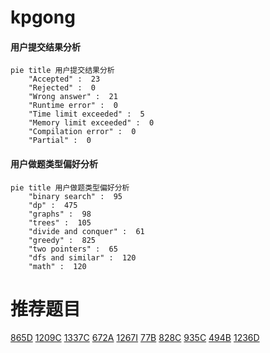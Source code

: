 # kpgong

<!-- tabs:start -->



#### **用户提交结果分析**

```mermaid
pie title 用户提交结果分析
    "Accepted" :  23
    "Rejected" :  0
    "Wrong answer" :  21
    "Runtime error" :  0
    "Time limit exceeded" :  5
    "Memory limit exceeded" :  0
    "Compilation error" :  0
    "Partial" :  0
```

#### **用户做题类型偏好分析**

```mermaid
pie title 用户做题类型偏好分析
    "binary search" :  95
    "dp" :  475
    "graphs" :  98
    "trees" :  105
    "divide and conquer" :  61
    "greedy" :  825
    "two pointers" :  65
    "dfs and similar" :  120
    "math" :  120
```



<!-- tabs:end -->
# 推荐题目
[865D](https://codeforces.com/contest/865/problem/D)
[1209C](https://codeforces.com/contest/1209/problem/C)
[1337C](https://codeforces.com/contest/1337/problem/C)
[672A](https://codeforces.com/contest/672/problem/A)
[1267I](https://codeforces.com/contest/1267/problem/I)
[77B](https://codeforces.com/contest/77/problem/B)
[828C](https://codeforces.com/contest/828/problem/C)
[935C](https://codeforces.com/contest/935/problem/C)
[494B](https://codeforces.com/contest/494/problem/B)
[1236D](https://codeforces.com/contest/1236/problem/D)
